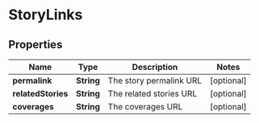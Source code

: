 
# StoryLinks

## Properties
Name | Type | Description | Notes
------------ | ------------- | ------------- | -------------
**permalink** | **String** | The story permalink URL |  [optional]
**relatedStories** | **String** | The related stories URL |  [optional]
**coverages** | **String** | The coverages URL |  [optional]



